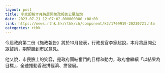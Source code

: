 ```yaml
---
layout: post
title: 李家超稱本月將展開施政報告公眾諮詢
date: 2023-07-21 12:07:02.000000000 +08:00
link: https://news.rthk.hk/rthk/ch/component/k2/1709919-20230721.htm
categories: rthk
---
```


今屆政府第二份《施政報告》將於10月發表，行政長官李家超說，本月將展開公眾諮詢，期望聽到市民意見。

他又說，市民臉上的笑容，是政府團結奮鬥的目標和動力，政府會繼續「以結果為目標」，全速推動香港拼經濟、拼發展。
